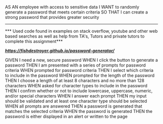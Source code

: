 AS AN employee with access to sensitive data
I WANT to randomly generate a password that meets certain criteria
SO THAT I can create a strong password that provides greater security

*****************************************************************

*** Used code found in examples on stack overflow, youtube and other web based searches as well as help from
TA's, Tutors and private tutors to complete this assignment*** 


***https://fishdestroyer.github.io/password-generator/***



GIVEN I need a new, secure password
WHEN I click the button to generate a password
THEN I am presented with a series of prompts for password criteria
WHEN prompted for password criteria
THEN I select which criteria to include in the password
WHEN prompted for the length of the password
THEN I choose a length of at least 8 characters and no more than 128 characters
WHEN asked for character types to include in the password
THEN I confirm whether or not to include lowercase, uppercase, numeric, and/or special characters
WHEN I answer each prompt
THEN my input should be validated and at least one character type should be selected
WHEN all prompts are answered
THEN a password is generated that matches the selected criteria
WHEN the password is generated
THEN the password is either displayed in an alert or written to the page